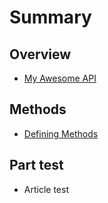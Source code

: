 # Summary

## Overview

* [My Awesome API](README.md)

## Methods

* [Defining Methods](methods.md)

## Part test

* Article test

